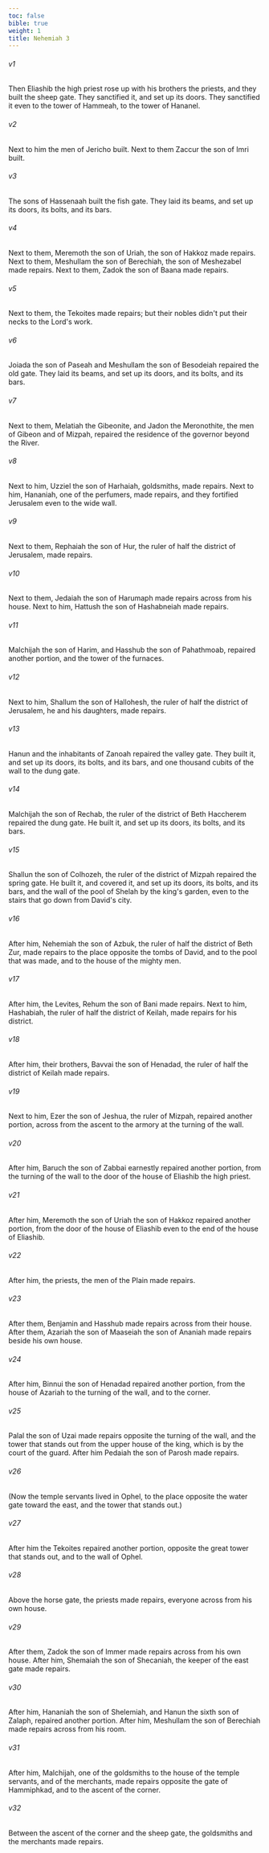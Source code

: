 ```yaml
---
toc: false
bible: true
weight: 1
title: Nehemiah 3
---
```




###### v1 
Then Eliashib the high priest rose up with his brothers the priests, and they built the sheep gate. They sanctified it, and set up its doors. They sanctified it even to the tower of Hammeah, to the tower of Hananel. 

###### v2 
Next to him the men of Jericho built. Next to them Zaccur the son of Imri built. 

###### v3 
The sons of Hassenaah built the fish gate. They laid its beams, and set up its doors, its bolts, and its bars. 

###### v4 
Next to them, Meremoth the son of Uriah, the son of Hakkoz made repairs. Next to them, Meshullam the son of Berechiah, the son of Meshezabel made repairs. Next to them, Zadok the son of Baana made repairs. 

###### v5 
Next to them, the Tekoites made repairs; but their nobles didn't put their necks to the Lord's work. 

###### v6 
Joiada the son of Paseah and Meshullam the son of Besodeiah repaired the old gate. They laid its beams, and set up its doors, and its bolts, and its bars. 

###### v7 
Next to them, Melatiah the Gibeonite, and Jadon the Meronothite, the men of Gibeon and of Mizpah, repaired the residence of the governor beyond the River. 

###### v8 
Next to him, Uzziel the son of Harhaiah, goldsmiths, made repairs. Next to him, Hananiah, one of the perfumers, made repairs, and they fortified Jerusalem even to the wide wall. 

###### v9 
Next to them, Rephaiah the son of Hur, the ruler of half the district of Jerusalem, made repairs. 

###### v10 
Next to them, Jedaiah the son of Harumaph made repairs across from his house. Next to him, Hattush the son of Hashabneiah made repairs. 

###### v11 
Malchijah the son of Harim, and Hasshub the son of Pahathmoab, repaired another portion, and the tower of the furnaces. 

###### v12 
Next to him, Shallum the son of Hallohesh, the ruler of half the district of Jerusalem, he and his daughters, made repairs. 

###### v13 
Hanun and the inhabitants of Zanoah repaired the valley gate. They built it, and set up its doors, its bolts, and its bars, and one thousand cubits of the wall to the dung gate. 

###### v14 
Malchijah the son of Rechab, the ruler of the district of Beth Haccherem repaired the dung gate. He built it, and set up its doors, its bolts, and its bars. 

###### v15 
Shallun the son of Colhozeh, the ruler of the district of Mizpah repaired the spring gate. He built it, and covered it, and set up its doors, its bolts, and its bars, and the wall of the pool of Shelah by the king's garden, even to the stairs that go down from David's city. 

###### v16 
After him, Nehemiah the son of Azbuk, the ruler of half the district of Beth Zur, made repairs to the place opposite the tombs of David, and to the pool that was made, and to the house of the mighty men. 

###### v17 
After him, the Levites, Rehum the son of Bani made repairs. Next to him, Hashabiah, the ruler of half the district of Keilah, made repairs for his district. 

###### v18 
After him, their brothers, Bavvai the son of Henadad, the ruler of half the district of Keilah made repairs. 

###### v19 
Next to him, Ezer the son of Jeshua, the ruler of Mizpah, repaired another portion, across from the ascent to the armory at the turning of the wall. 

###### v20 
After him, Baruch the son of Zabbai earnestly repaired another portion, from the turning of the wall to the door of the house of Eliashib the high priest. 

###### v21 
After him, Meremoth the son of Uriah the son of Hakkoz repaired another portion, from the door of the house of Eliashib even to the end of the house of Eliashib. 

###### v22 
After him, the priests, the men of the Plain made repairs. 

###### v23 
After them, Benjamin and Hasshub made repairs across from their house. After them, Azariah the son of Maaseiah the son of Ananiah made repairs beside his own house. 

###### v24 
After him, Binnui the son of Henadad repaired another portion, from the house of Azariah to the turning of the wall, and to the corner. 

###### v25 
Palal the son of Uzai made repairs opposite the turning of the wall, and the tower that stands out from the upper house of the king, which is by the court of the guard. After him Pedaiah the son of Parosh made repairs. 

###### v26 
(Now the temple servants lived in Ophel, to the place opposite the water gate toward the east, and the tower that stands out.) 

###### v27 
After him the Tekoites repaired another portion, opposite the great tower that stands out, and to the wall of Ophel. 

###### v28 
Above the horse gate, the priests made repairs, everyone across from his own house. 

###### v29 
After them, Zadok the son of Immer made repairs across from his own house. After him, Shemaiah the son of Shecaniah, the keeper of the east gate made repairs. 

###### v30 
After him, Hananiah the son of Shelemiah, and Hanun the sixth son of Zalaph, repaired another portion. After him, Meshullam the son of Berechiah made repairs across from his room. 

###### v31 
After him, Malchijah, one of the goldsmiths to the house of the temple servants, and of the merchants, made repairs opposite the gate of Hammiphkad, and to the ascent of the corner. 

###### v32 
Between the ascent of the corner and the sheep gate, the goldsmiths and the merchants made repairs.
